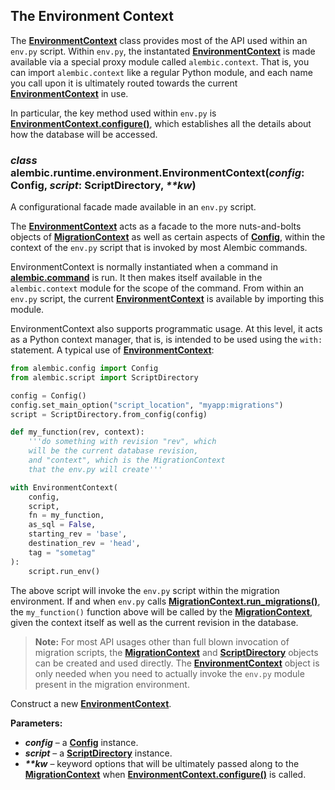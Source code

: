 ## The Environment Context

[EnvironmentContext]: #alembic.runtime.environment.EnvironmentContext
[EnvironmentContext.configure()]: #alembic.runtime.environment.EnvironmentContext.configure
[MigrationContext]: #alembic.runtime.migration.MigrationContext
[Config]: ../zh/08_03_configuration.md
[alembic.command]: ../en/commands.html#module-alembic.command
[MigrationContext.run_migrations()]: #alembic.runtime.migration.MigrationContext.run_migrations
[ScriptDirectory]: ../en/script.html#alembic.script.ScriptDirectory

The **[EnvironmentContext]** class provides most of the API used within an `env.py` script. Within `env.py`, the instantated **[EnvironmentContext]** is made available via a special proxy module called `alembic.context`. That is, you can import `alembic.context` like a regular Python module, and each name you call upon it is ultimately routed towards the current **[EnvironmentContext]** in use.

In particular, the key method used within `env.py` is **[EnvironmentContext.configure()]**, which establishes all the details about how the database will be accessed.

### *class* alembic.runtime.environment.**EnvironmentContext**(*config*: Config, *script*: ScriptDirectory, *\*\*kw*)

A configurational facade made available in an `env.py` script.

The **[EnvironmentContext]** acts as a facade to the more nuts-and-bolts objects of **[MigrationContext]** as well as certain aspects of **[Config]**, within the context of the `env.py` script that is invoked by most Alembic commands.

EnvironmentContext is normally instantiated when a command in **[alembic.command]** is run. It then makes itself available in the `alembic.context` module for the scope of the command. From within an `env.py` script, the current **[EnvironmentContext]** is available by importing this module.

EnvironmentContext also supports programmatic usage. At this level, it acts as a Python context manager, that is, is intended to be used using the `with:` statement. A typical use of **[EnvironmentContext]**:

```python
from alembic.config import Config
from alembic.script import ScriptDirectory

config = Config()
config.set_main_option("script_location", "myapp:migrations")
script = ScriptDirectory.from_config(config)

def my_function(rev, context):
    '''do something with revision "rev", which
    will be the current database revision,
    and "context", which is the MigrationContext
    that the env.py will create'''

with EnvironmentContext(
    config,
    script,
    fn = my_function,
    as_sql = False,
    starting_rev = 'base',
    destination_rev = 'head',
    tag = "sometag"
):
    script.run_env()
```

The above script will invoke the `env.py` script within the migration environment. If and when `env.py` calls **[MigrationContext.run_migrations()]**, the `my_function()` function above will be called by the **[MigrationContext]**, given the context itself as well as the current revision in the database.

> **Note:** For most API usages other than full blown invocation of migration scripts, the **[MigrationContext]** and **[ScriptDirectory]** objects can be created and used directly. The **[EnvironmentContext]** object is only needed when you need to actually invoke the `env.py` module present in the migration environment.

Construct a new **[EnvironmentContext]**.

**Parameters:**

* ***config*** – a **[Config]** instance.
* ***script*** – a **[ScriptDirectory]** instance.
* ***\*\*kw*** – keyword options that will be ultimately passed along to the **[MigrationContext]** when **[EnvironmentContext.configure()]** is called.
